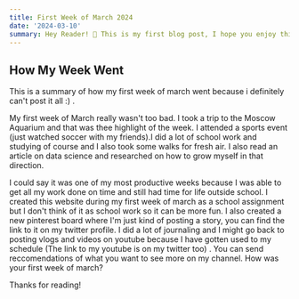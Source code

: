 ```yaml
---
title: First Week of March 2024
date: '2024-03-10'
summary: Hey Reader! 👋 This is my first blog post, I hope you enjoy this read as much as I enjoyed writing it.
---
```


## How My Week Went 

This is a summary of how my first week of march went because i definitely can't post it all :) .

My first week of March really wasn't too bad. I took a trip to the Moscow Aquarium and that was thee highlight of the week. I attended a sports event (just watched soccer with my friends).I did a lot of school work and studying of course and I also took some walks for fresh air. I also read an article on data science and researched on how to grow myself in that direction.

I could say it was one of my most productive weeks because I was able to get all my work done on time and still had time for life outside school. I created this website during my first week of march as a school assignment but I don't think of it as school work so it can be more fun. I also created a new pinterest board where I'm just kind of posting a story, you can find the link to it on my twitter profile. I did a lot of journaling and I might go back to posting vlogs and videos on youtube because I have gotten used to my schedule (The link to my youtube is on my twitter too) . You can send reccomendations of what you want to see more on my channel. How was your first week of march?

Thanks for reading! 
